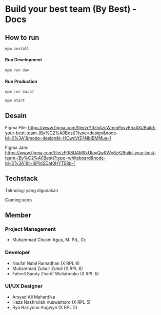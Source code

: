 # Build your best team (By Best) - Docs

## How to run

```sh
npm install
```

#### Run Development

```sh
npm run dev
```

#### Run Production

```sh
npm run build
```

```sh
npm start
```

## Desain

Figma File: https://www.figma.com/file/yrY3zhAzcWmmPovvEhxXKi/Build-your-best-team-(By%C2%A0Best)?type=design&node-id=0%3A1&mode=design&t=HCwcVtZ4NblBMMue-1

Figma Jam: https://www.figma.com/file/zF0I8UAMRkUIoyQwRWv6zK/Build-your-best-team-(By%C2%A0Best)?type=whiteboard&node-id=0%3A1&t=i9PjdSDat0HYT68p-1

## Techstack

Teknologi yang digunakan

Coming soon

## Member

### Project Management

- Muhammad Chusni Agus, M. Pd., Gr.

### Developer

- Naufal Nabil Ramadhan (X RPL 8)
- Muhammad Zuhair Zuhdi (X RPL 6)
- Fahrell Sandy Zhariif Widiatmoko (X RPL 5)

### UI/UX Designer

- Arsyad Ali Mahardika
- Haza Nashrullah Kuswantoro (X RPL 5)
- Ryo Hariyono Angwyn (X RPL 5)
